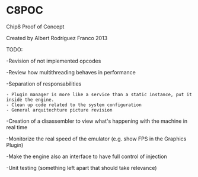 C8POC
=====

Chip8 Proof of Concept

Created by Albert Rodríguez Franco 2013

TODO: 

-Revision of not implemented opcodes

-Review how multithreading behaves in performance

-Separation of responsabilities

	- Plugin manager is more like a service than a static instance, put it inside the engine.
	- Clean up code related to the system configuration
	- General arquitechture picture revision

-Creation of a disassembler to view what's happening with the machine in real time

-Monitorize the real speed of the emulator (e.g. show FPS in the Graphics Plugin)

-Make the engine also an interface to have full control of injection

-Unit testing (something left apart that should take relevance)
